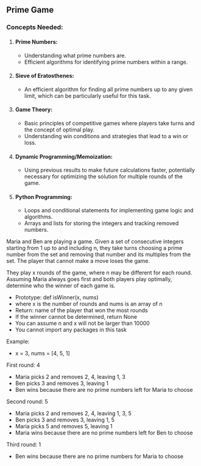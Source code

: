## Prime Game

### Concepts Needed:
1. #### Prime Numbers:

	- Understanding what prime numbers are.
	- Efficient algorithms for identifying prime numbers within a range.
2. #### Sieve of Eratosthenes:

	- An efficient algorithm for finding all prime numbers up to any given limit, which can be particularly useful for this task.
3. #### Game Theory:

	- Basic principles of competitive games where players take turns and the concept of optimal play.
	- Understanding win conditions and strategies that lead to a win or loss.
4. #### Dynamic Programming/Memoization:

	- Using previous results to make future calculations faster, potentially necessary for optimizing the solution for multiple rounds of the game.
5. #### Python Programming:

	- Loops and conditional statements for implementing game logic and algorithms.
	- Arrays and lists for storing the integers and tracking removed numbers.

Maria and Ben are playing a game. Given a set of consecutive integers starting from 1 up to and including n, they take turns choosing a prime number from the set and removing that number and its multiples from the set. The player that cannot make a move loses the game.

They play x rounds of the game, where n may be different for each round. Assuming Maria always goes first and both players play optimally, determine who the winner of each game is.

- Prototype: def isWinner(x, nums)
- where x is the number of rounds and nums is an array of n
- Return: name of the player that won the most rounds
- If the winner cannot be determined, return None
- You can assume n and x will not be larger than 10000
- You cannot import any packages in this task

Example:

- x = 3, nums = [4, 5, 1]

First round: 4

- Maria picks 2 and removes 2, 4, leaving 1, 3
- Ben picks 3 and removes 3, leaving 1
- Ben wins because there are no prime numbers left for Maria to choose

Second round: 5

- Maria picks 2 and removes 2, 4, leaving 1, 3, 5
- Ben picks 3 and removes 3, leaving 1, 5
- Maria picks 5 and removes 5, leaving 1
- Maria wins because there are no prime numbers left for Ben to choose

Third round: 1

- Ben wins because there are no prime numbers for Maria to choose
